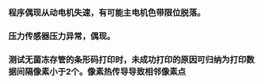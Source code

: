 ### 程序偶现从动电机失速，有可能主电机色带限位脱落。

### 压力传感器压力异常，偶现。

### 测试无菌冻存管的条形码打印时，未成功打印的原因可归纳为打印数据间隔像素小于2个。像素热传导导致相邻像素点
